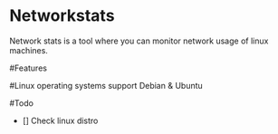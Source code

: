 # Networkstats

Network stats is a tool where you can monitor network usage of linux machines.

#Features

#Linux operating systems support
Debian & Ubuntu

#Todo
- [] Check linux distro